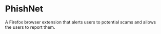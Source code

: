 # PhishNet

A Firefox browser extension that alerts users to potential scams and allows the users to report them.